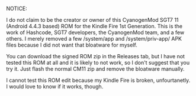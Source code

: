 NOTICE:

I do not claim to be the creator or owner of this CyanogenMod SGT7 11 (Android 4.4.3 based) ROM
for the Kindle Fire 1st Generation. This is the work of Hashcode, SGT7 developers, the
CyanogenMod team, and a few others. I merely removed a few /system/app and /system/priv-app/
APK files because I did not want that bloatware for myself. 


You can download the signed ROM zip in the Releases tab, but I have not tested this ROM at all 
and it is likely to not work, so I don't suggest that you try it. Just flash the normal CM11
zip and remove the bloatware manually.

I cannot test this ROM edit because my Kindle Fire is broken, unfourtanetly. I would
love to know if it works, though.
